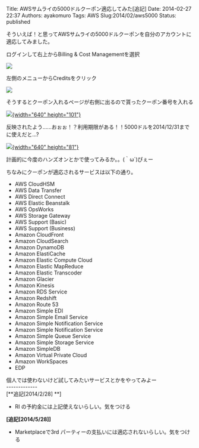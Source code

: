 Title: AWSサムライの5000ドルクーポン適応してみた\[追記\]
Date: 2014-02-27 22:37
Authors: ayakomuro
Tags:  AWS
Slug:2014/02/aws5000
Status: published

そういえば！と思ってAWSサムライの5000ドルクーポンを自分のアカウントに適応してみました。


ログインして右上からBilling & Cost Managementを選択

[![](http://4.bp.blogspot.com/-WKu5J5GHu1c/Uw-8o2VwK9I/AAAAAAAAaN0/-JG_AI66wX0/s1600/menu.png)](http://4.bp.blogspot.com/-WKu5J5GHu1c/Uw-8o2VwK9I/AAAAAAAAaN0/-JG_AI66wX0/s1600/menu.png)

左側のメニューからCreditsをクリック

[![](http://2.bp.blogspot.com/-t2h8lpF2GTE/Uw-845FoI9I/AAAAAAAAaN8/FAasrUSw4E4/s1600/menu2.png)](http://2.bp.blogspot.com/-t2h8lpF2GTE/Uw-845FoI9I/AAAAAAAAaN8/FAasrUSw4E4/s1600/menu2.png)

そうするとクーポン入れるページが右側に出るので貰ったクーポン番号を入れる

[![](http://4.bp.blogspot.com/-gVkIGw1FgBM/Uw-9KA1A7MI/AAAAAAAAaOE/1e7Rx0me8Bg/s1600/form.png){width="640"
height="101"}](http://4.bp.blogspot.com/-gVkIGw1FgBM/Uw-9KA1A7MI/AAAAAAAAaOE/1e7Rx0me8Bg/s1600/form.png)

反映されたよう\...\...おぉぉ！？利用期限がある！！5000ドルを2014/12/31までに使えだと\...?

[![](http://2.bp.blogspot.com/-PUcR0d6A4tM/Uw-9jYZ7k1I/AAAAAAAAaOM/yck5pKz88DM/s1600/redeem.png){width="640"
height="81"}](http://2.bp.blogspot.com/-PUcR0d6A4tM/Uw-9jYZ7k1I/AAAAAAAAaOM/yck5pKz88DM/s1600/redeem.png)

計画的に今度のハンズオンとかで使ってみるか。。(｀ω´)ぴぇー

ちなみにクーポンが適応されるサービスは以下の通り。

-   AWS CloudHSM
-   AWS Data Transfer
-   AWS Direct Connect
-   AWS Elastic Beanstalk
-   AWS OpsWorks
-   AWS Storage Gateway
-   AWS Support (Basic)
-   AWS Support (Business)
-   Amazon CloudFront
-   Amazon CloudSearch
-   Amazon DynamoDB
-   Amazon ElastiCache
-   Amazon Elastic Compute Cloud
-   Amazon Elastic MapReduce
-   Amazon Elastic Transcoder
-   Amazon Glacier
-   Amazon Kinesis
-   Amazon RDS Service
-   Amazon Redshift
-   Amazon Route 53
-   Amazon Simple EDI
-   Amazon Simple Email Service
-   Amazon Simple Notification Service
-   Amazon Simple Notification Service
-   Amazon Simple Queue Service
-   Amazon Simple Storage Service
-   Amazon SimpleDB
-   Amazon Virtual Private Cloud
-   Amazon WorkSpaces
-   EDP

個人では使わないけど試してみたいサービスとかをやってみよー  
\-\-\-\-\-\-\-\-\-\-\-\--  
[**追記\[2014/2/28\] **]

-   RI の予約金には上記使えないらしい。気をつける



**[追記\[2014/5/28\]]**



-   Marketplaceで3rd
    パーティーの支払いには適応されないらしい。気をつける
